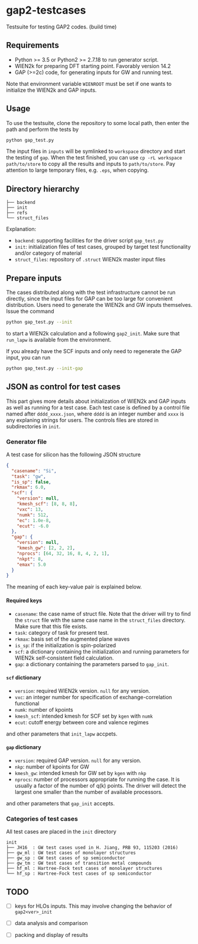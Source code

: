 # gap2-testcases

Testsuite for testing GAP2 codes. (build time)

## Requirements

- Python >= 3.5 or Python2 >= 2.7.18 to run generator script.
- WIEN2k for preparing DFT starting point. Favorably version 14.2
- GAP (>=2c) code, for generating inputs for GW and running test.

Note that environment variable `WIENROOT` must be set if one wants
to initialize the WIEN2k and GAP inputs.

## Usage

To use the testsuite, clone the repository to some local path, then enter the path and perform the tests by

```bash
python gap_test.py
```

The input files in `inputs` will be symlinked to `workspace` directory and start the testing of `gap`.
When the test finished, you can use `cp -rL workspace path/to/store` to copy all the results and inputs
to `path/to/store`. Pay attention to large temporary files, e.g. `.eps`, when copying.

## Directory hierarchy

```plain
├── backend
├── init
├── refs
└── struct_files
```

Explanation:

- `backend`: supporting facilities for the driver script `gap_test.py`
- `init`: initialization files of test cases, grouped by target test functionality and/or category of material
- `struct_files`: repository of `.struct` WIEN2k master input files

## Prepare inputs

The cases distributed along with the test infrastructure cannot be run directly,
since the input files for GAP can be too large for convenient distribution.
Users need to generate the WIEN2k and GW inputs themselves. Issue the command

```bash
python gap_test.py --init
```

to start a WIEN2k calculation and a following `gap2_init`. Make sure that `run_lapw` is available from the environment.

If you already have the SCF inputs and only need to regenerate the GAP input, you can run

```bash
python gap_test.py --init-gap
```

## JSON as control for test cases

This part gives more details about initialization of WIEN2k and GAP inputs as well as running for a test case.
Each test case is defined by a control file named after `dddd_xxxx.json`, where `dddd` is an integer number and `xxxx` is any explaning strings for users. The controls files are stored in subdirectories in  `init`.

### Generator file

A test case for silicon has the following JSON structure

```json
{
  "casename": "Si",
  "task": "gw",
  "is_sp": false,
  "rkmax": 6.0,
  "scf": {
    "version": null,
    "kmesh_scf": [8, 8, 8],
    "vxc": 13,
    "numk": 512,
    "ec": 1.0e-8,
    "ecut": -6.0
  },
  "gap": {
    "version": null,
    "kmesh_gw": [2, 2, 2],
    "nprocs": [64, 32, 16, 8, 4, 2, 1],
    "nkpt": 8,
    "emax": 5.0
  }
}
```

The meaning of each key-value pair is explained below.

#### Required keys

- `casename`: the case name of struct file. Note that the driver will try to find the `struct` file with the same case name in the `struct_files` directory. Make sure that this file exists.
- `task`: category of task for present test.
- `rkmax`: basis set of the augmented plane waves
- `is_sp`: if the initialization is spin-polarized
- `scf`: a dictionary containing the initialization and running parameters for WIEN2k self-consistent field calculation.
- `gap`: a dictionary containing the parameters parsed to `gap_init`.

#### `scf` dictionary

- `version`: required WIEN2k version. `null` for any version.
- `vxc`: an integer number for specification of exchange-correlation functional
- `numk`: number of kpoints
- `kmesh_scf`: intended kmesh for SCF set by `kgen` with `numk`
- `ecut`: cutoff energy between core and valence regimes

and other parameters that `init_lapw` accpets.

#### `gap` dictionary

- `version`: required GAP version. `null` for any version.
- `nkp`: number of kpoints for GW
- `kmesh_gw`: intended kmesh for GW set by `kgen` with `nkp`
- `nprocs`: number of processors appropriate for running the case. It is usually a factor of the number of q(k) points. The driver will detect the largest one smaller than the number of available processors.

and other parameters that `gap_init` accepts.

### Categories of test cases

All test cases are placed in the `init` directory

```plain
init
├── JH16  : GW test cases used in H. Jiang, PRB 93, 115203 (2016)
├── gw_ml : GW test cases of monolayer structures
├── gw_sp : GW test cases of sp semiconductor
├── gw_tm : GW test cases of transition metal compounds
├── hf_ml : Hartree-Fock test cases of monolayer structures
└── hf_sp : Hartree-Fock test cases of sp semiconductor
```


## TODO

- [ ] keys for HLOs inputs. This may involve changing the behavior of `gap2<ver>_init`
- [ ] data analysis and comparison
- [ ] packing and display of results

